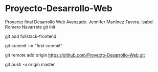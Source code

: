 # Proyecto-Desarrollo-Web
Proyecto final Desarrollo Web Avanzado. Jennifer Martínez Tavera. Isabel Romero Navarrete
git init

git add fullstack-frontend.

git commit -m "first commit"

git remote add origin https://github.com/Proyecto-Desarrollo-Web.git

git push -u origin master
